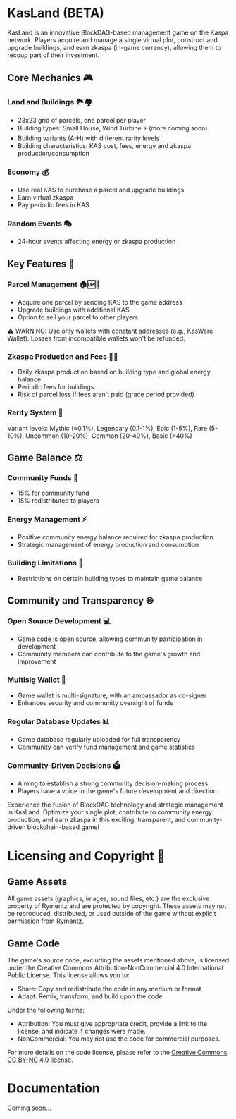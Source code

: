 # KasLand (BETA)

KasLand is an innovative BlockDAG-based management game on the Kaspa network. Players acquire and manage a single virtual plot, construct and upgrade buildings, and earn zkaspa (in-game currency), allowing them to recoup part of their investment.

## Core Mechanics 🎮

### Land and Buildings 🏞️🏘️
- 23x23 grid of parcels, one parcel per player
- Building types: Small House, Wind Turbine ⚡ (more coming soon)
- Building variants (A-H) with different rarity levels
- Building characteristics: KAS cost, fees, energy and zkaspa production/consumption

### Economy 💰
- Use real KAS to purchase a parcel and upgrade buildings
- Earn virtual zkaspa
- Pay periodic fees in KAS

### Random Events 🎭
- 24-hour events affecting energy or zkaspa production

## Key Features 🚀

### Parcel Management 🏠🆙🤝
- Acquire one parcel by sending KAS to the game address
- Upgrade buildings with additional KAS
- Option to sell your parcel to other players

⚠️ WARNING: Use only wallets with constant addresses (e.g., KasWare Wallet). Losses from incompatible wallets won't be refunded.

### Zkaspa Production and Fees 💎💸
- Daily zkaspa production based on building type and global energy balance
- Periodic fees for buildings
- Risk of parcel loss if fees aren't paid (grace period provided)

### Rarity System 🌈
Variant levels: Mythic (≤0.1%), Legendary (0.1-1%), Epic (1-5%), Rare (5-10%), Uncommon (10-20%), Common (20-40%), Basic (>40%)

## Game Balance ⚖️

### Community Funds 🤝
- 15% for community fund
- 15% redistributed to players

### Energy Management ⚡
- Positive community energy balance required for zkaspa production
- Strategic management of energy production and consumption

### Building Limitations 🚫
- Restrictions on certain building types to maintain game balance

## Community and Transparency 🌐

### Open Source Development 💻
- Game code is open source, allowing community participation in development
- Community members can contribute to the game's growth and improvement

### Multisig Wallet 🔐
- Game wallet is multi-signature, with an ambassador as co-signer
- Enhances security and community oversight of funds

### Regular Database Updates 📊
- Game database regularly uploaded for full transparency
- Community can verify fund management and game statistics

### Community-Driven Decisions 🗳️
- Aiming to establish a strong community decision-making process
- Players have a voice in the game's future development and direction

Experience the fusion of BlockDAG technology and strategic management in KasLand. Optimize your single plot, contribute to community energy production, and earn zkaspa in this exciting, transparent, and community-driven blockchain-based game!

# Licensing and Copyright 📜

## Game Assets
All game assets (graphics, images, sound files, etc.) are the exclusive property of Rymentz and are protected by copyright. These assets may not be reproduced, distributed, or used outside of the game without explicit permission from Rymentz.

## Game Code
The game's source code, excluding the assets mentioned above, is licensed under the Creative Commons Attribution-NonCommercial 4.0 International Public License. This license allows you to:

- Share: Copy and redistribute the code in any medium or format
- Adapt: Remix, transform, and build upon the code

Under the following terms:
- Attribution: You must give appropriate credit, provide a link to the license, and indicate if changes were made.
- NonCommercial: You may not use the code for commercial purposes.

For more details on the code license, please refer to the [Creative Commons CC BY-NC 4.0 license](https://creativecommons.org/licenses/by-nc/4.0/).

# Documentation

Coming soon...

